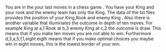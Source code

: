 You are in the your last moves in a chess game . You have your King and your rook and the enemy team has only the King. The data of the txt files provides the position of your King,Rook and enemy King . Also there is another variable  that illuminates the outcome in depth of ten moves. For example King at a,1  Rook at b,3  enemy King at c,2 the outcome is draw. This means that if you make ten moves you are not able to win. Furthermore d,3,a,5,f,1,eight eigth means that if you make optimal choices you maybe win in eight moves, this is the lowest border of your win.
